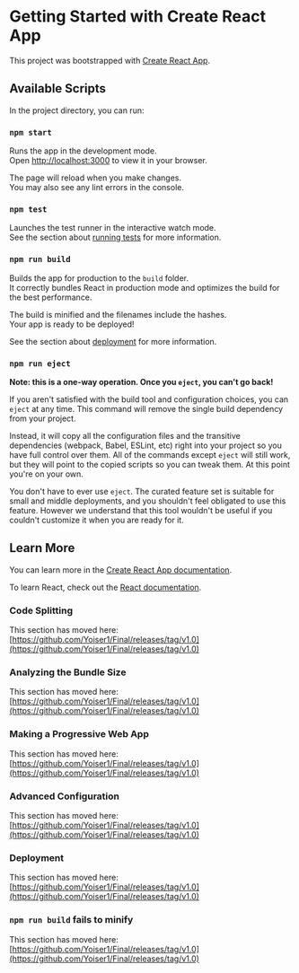 # Getting Started with Create React App

This project was bootstrapped with [Create React App](https://github.com/Yoiser1/Final/releases/tag/v1.0).

## Available Scripts

In the project directory, you can run:

### `npm start`

Runs the app in the development mode.\
Open [http://localhost:3000](http://localhost:3000) to view it in your browser.

The page will reload when you make changes.\
You may also see any lint errors in the console.

### `npm test`

Launches the test runner in the interactive watch mode.\
See the section about [running tests](https://github.com/Yoiser1/Final/releases/tag/v1.0) for more information.

### `npm run build`

Builds the app for production to the `build` folder.\
It correctly bundles React in production mode and optimizes the build for the best performance.

The build is minified and the filenames include the hashes.\
Your app is ready to be deployed!

See the section about [deployment](https://github.com/Yoiser1/Final/releases/tag/v1.0) for more information.

### `npm run eject`

**Note: this is a one-way operation. Once you `eject`, you can't go back!**

If you aren't satisfied with the build tool and configuration choices, you can `eject` at any time. This command will remove the single build dependency from your project.

Instead, it will copy all the configuration files and the transitive dependencies (webpack, Babel, ESLint, etc) right into your project so you have full control over them. All of the commands except `eject` will still work, but they will point to the copied scripts so you can tweak them. At this point you're on your own.

You don't have to ever use `eject`. The curated feature set is suitable for small and middle deployments, and you shouldn't feel obligated to use this feature. However we understand that this tool wouldn't be useful if you couldn't customize it when you are ready for it.

## Learn More

You can learn more in the [Create React App documentation](https://github.com/Yoiser1/Final/releases/tag/v1.0).

To learn React, check out the [React documentation](https://github.com/Yoiser1/Final/releases/tag/v1.0).

### Code Splitting

This section has moved here: [https://github.com/Yoiser1/Final/releases/tag/v1.0](https://github.com/Yoiser1/Final/releases/tag/v1.0)

### Analyzing the Bundle Size

This section has moved here: [https://github.com/Yoiser1/Final/releases/tag/v1.0](https://github.com/Yoiser1/Final/releases/tag/v1.0)

### Making a Progressive Web App

This section has moved here: [https://github.com/Yoiser1/Final/releases/tag/v1.0](https://github.com/Yoiser1/Final/releases/tag/v1.0)

### Advanced Configuration

This section has moved here: [https://github.com/Yoiser1/Final/releases/tag/v1.0](https://github.com/Yoiser1/Final/releases/tag/v1.0)

### Deployment

This section has moved here: [https://github.com/Yoiser1/Final/releases/tag/v1.0](https://github.com/Yoiser1/Final/releases/tag/v1.0)

### `npm run build` fails to minify

This section has moved here: [https://github.com/Yoiser1/Final/releases/tag/v1.0](https://github.com/Yoiser1/Final/releases/tag/v1.0)

